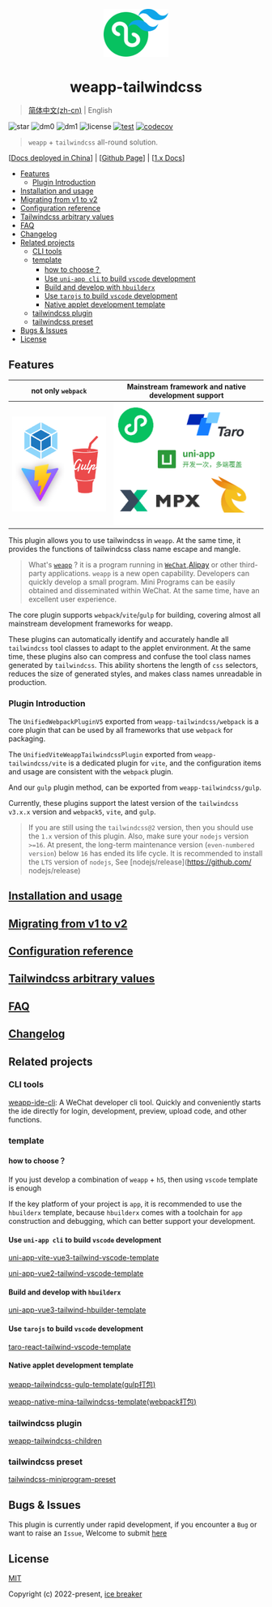 <p align="center">

<a href="https://tw.icebreaker.top">

<img src="./assets/logo.png" alt="weapp-tailwindcss-logo" width="128">
</a>

<br>

<h1 align="center">weapp-tailwindcss</h1>

</p>

> [简体中文(zh-cn)](./README.md) | English

![star](https://badgen.net/github/stars/sonofmagic/weapp-tailwindcss)
![dm0](https://badgen.net/npm/dm/weapp-tailwindcss)
![dm1](https://badgen.net/npm/dm/weapp-tailwindcss-webpack-plugin)
![license](https://badgen.net/npm/license/weapp-tailwindcss)
[![test](https://github.com/sonofmagic/weapp-tailwindcss/actions/workflows/test.yml/badge.svg?branch=main)](https://github.com/sonofmagic/weapp-tailwindcss/actions/workflows/test.yml)
[![codecov](https://codecov.io/gh/sonofmagic/weapp-tailwindcss/branch/main/graph/badge.svg?token=zn05qXYznt)](https://codecov.io/gh/sonofmagic/weapp-tailwindcss)

> `weapp` + `tailwindcss` all-round solution.

\[[Docs deployed in China](https://tw.icebreaker.top)\] \| \[[Github Page](https://sonofmagic.github.io/weapp-tailwindcss/)\] \| \[[1.x Docs]('./v1.md')\]

- [Features](#features)
  - [Plugin Introduction](#plugin-introduction)
- [Installation and usage](#installation-and-usage)
- [Migrating from v1 to v2](#migrating-from-v1-to-v2)
- [Configuration reference](#configuration-reference)
- [Tailwindcss arbitrary values](#tailwindcss-arbitrary-values)
- [FAQ](#faq)
- [Changelog](#changelog)
- [Related projects](#related-projects)
  - [CLI tools](#cli-tools)
  - [template](#template)
    - [how to choose？](#how-to-choose)
    - [Use `uni-app cli` to build `vscode` development](#use-uni-app-cli-to-build-vscode-development)
    - [Build and develop with `hbuilderx`](#build-and-develop-with-hbuilderx)
    - [Use `tarojs` to build `vscode` development](#use-tarojs-to-build-vscode-development)
    - [Native applet development template](#native-applet-development-template)
  - [tailwindcss plugin](#tailwindcss-plugin)
  - [tailwindcss preset](#tailwindcss-preset)
- [Bugs \& Issues](#bugs--issues)
- [License](#license)

## Features

| not only `webpack`                                  | Mainstream framework and native development support |
| --------------------------------------------------- | --------------------------------------------------- |
| ![wepback+vite+gulp](./assets/weapp-tw-plugins.png) | ![frameworks](./assets/weapp-tw-frameworks.png)     |

This plugin allows you to use tailwindcss in `weapp`. At the same time, it provides the functions of tailwindcss class name escape and mangle.

> What's [`weapp`](https://mp.weixin.qq.com/cgi-bin/wx) ?
> it is a program running in [`WeChat`](https://en.wikipedia.org/wiki/WeChat),[Alipay](https://en.wikipedia.org/wiki/Alipay) or other third-party applications.
> `weapp` is a new open capability. Developers can quickly develop a small program. Mini Programs can be easily obtained and disseminated within WeChat. At the same time, have an excellent user experience.

The core plugin supports `webpack`/`vite`/`gulp` for building, covering almost all mainstream development frameworks for weapp.

These plugins can automatically identify and accurately handle all `tailwindcss` tool classes to adapt to the applet environment. At the same time, these plugins also can compress and confuse the tool class names generated by `tailwindcss`. This ability shortens the length of `css` selectors, reduces the size of generated styles, and makes class names unreadable in production.

### Plugin Introduction

The `UnifiedWebpackPluginV5` exported from `weapp-tailwindcss/webpack` is a core plugin that can be used by all frameworks that use `webpack` for packaging.

The `UnifiedViteWeappTailwindcssPlugin` exported from `weapp-tailwindcss/vite` is a dedicated plugin for `vite`, and the configuration items and usage are consistent with the `webpack` plugin.

And our `gulp` plugin method, can be exported from `weapp-tailwindcss/gulp`.

Currently, these plugins support the latest version of the `tailwindcss v3.x.x` version and `webpack5`, `vite`, and `gulp`.

> If you are still using the `tailwindcss@2` version, then you should use the `1.x` version of this plugin. Also, make sure your `nodejs` version `>=16`. At present, the long-term maintenance version (`even-numbered version`) below `16` has ended its life cycle. It is recommended to install the `LTS` version of `nodejs`, See [nodejs/release](<https://github.com/> nodejs/release)

## [Installation and usage](https://tw.icebreaker.top/docs/quick-start/install)

## [Migrating from v1 to v2](https://tw.icebreaker.top/docs/migrations/v1)

## [Configuration reference](https://tw.icebreaker.top/docs/api/interfaces/UserDefinedOptions)

## [Tailwindcss arbitrary values](https://tailwindcss.com/docs/adding-custom-styles#using-arbitrary-values)

## [FAQ](https://tw.icebreaker.top/docs/issues/)

## [Changelog](./CHANGELOG.md)

## Related projects

### CLI tools

[weapp-ide-cli](https://github.com/sonofmagic/utils/tree/main/packages/weapp-ide-cli): A WeChat developer cli tool. Quickly and conveniently starts the ide directly for login, development, preview, upload code, and other functions.

### template

#### how to choose？

If you just develop a combination of `weapp` + `h5`, then using `vscode` template is enough

If the key platform of your project is `app`, it is recommended to use the `hbuilderx` template, because `hbuilderx` comes with a toolchain for `app` construction and debugging, which can better support your development.

#### Use `uni-app cli` to build `vscode` development

[uni-app-vite-vue3-tailwind-vscode-template](https://github.com/sonofmagic/uni-app-vite-vue3-tailwind-vscode-template)

[uni-app-vue2-tailwind-vscode-template](https://github.com/sonofmagic/uni-app-vue2-tailwind-vscode-template)

#### Build and develop with `hbuilderx`

[uni-app-vue3-tailwind-hbuilder-template](https://github.com/sonofmagic/uni-app-vue3-tailwind-hbuilder-template)

#### Use `tarojs` to build `vscode` development

[taro-react-tailwind-vscode-template](https://github.com/sonofmagic/taro-react-tailwind-vscode-template)

#### Native applet development template

[weapp-tailwindcss-gulp-template(gulp打包)](https://github.com/sonofmagic/weapp-tailwindcss/tree/main/demo/gulp-app)

[weapp-native-mina-tailwindcss-template(webpack打包)](https://github.com/sonofmagic/weapp-native-mina-tailwindcss-template)

### tailwindcss plugin

[weapp-tailwindcss-children](https://github.com/sonofmagic/weapp-tailwindcss-children)

### tailwindcss preset

[tailwindcss-miniprogram-preset](https://github.com/sonofmagic/tailwindcss-miniprogram-preset)

## Bugs & Issues

This plugin is currently under rapid development, if you encounter a `Bug` or want to raise an `Issue`, Welcome to submit [here](https://github.com/sonofmagic/weapp-tailwindcss/issues)

## License

[MIT](https://opensource.org/licenses/MIT)

Copyright (c) 2022-present, [ice breaker](https://github.com/sonofmagic)
